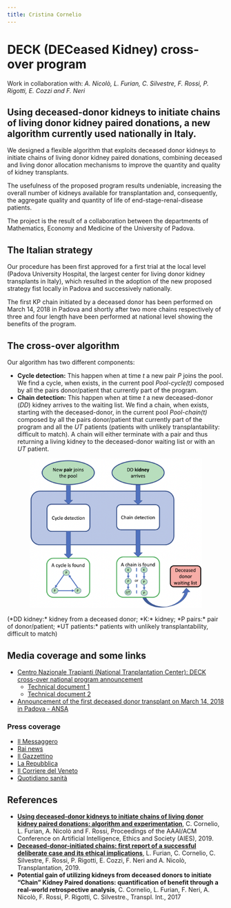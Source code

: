 ```yaml
---
title: Cristina Cornelio
---
```


# DECK (DECeased Kidney) cross-over program
Work in collaboration with: _A. Nicolò, L. Furian, C. Silvestre, F. Rossi, P. Rigotti, E. Cozzi and F. Neri_

## Using deceased-donor kidneys to initiate chains of living donor kidney paired donations, a new algorithm currently used nationally in Italy.

We designed a flexible algorithm that exploits deceased donor kidneys to initiate chains of living donor kidney paired donations, combining deceased and living donor allocation mechanisms to improve the quantity and quality of kidney transplants. 

The usefulness of the proposed program results undeniable, increasing the overall number of kidneys available for transplantation and, consequently, the aggregate quality and quantity of life of end-stage-renal-disease patients. 

The project is the result of a collaboration between the departments of Mathematics, Economy and Medicine of the University of Padova.

## The Italian strategy

Our procedure has been first approved for a first trial at the local level (Padova University Hospital, the largest center for living donor kidney transplants in Italy), which resulted in the adoption of the new proposed strategy fist locally in Padova and successively nationally. 

The first KP chain initiated by a deceased donor has been performed on March 14, 2018 in Padova and shortly after two more chains respectively of three and four length have been performed at national level showing the benefits of the program.

## The cross-over algorithm

Our algorithm has two different components: 
* **Cycle detection:** This happen when at time *t* a new pair *P* joins the pool. We find a cycle, when exists, in the current pool *Pool-cycle(t)* composed by all the pairs donor/patient that currently part of the program.
* **Chain detection:** This happen when at time *t* a new deceased-donor (*DD*) kidney arrives to the waiting list. We find a chain, when exists, starting with the deceased-donor, in the current pool *Pool-chain(t)* composed by all the pairs donor/patient that currently part of the program and all the *UT* patients (patients with unlikely transplantability: difficult to match). A chain will either terminate with a pair and thus returning a living kidney to the deceased-donor waiting list or with an *UT* patient.
 
<p align="center">
<img src="figures/algorithm_new.png" alt="algorithm_new" width="400"/>
</p>
(*DD kidney:* kidney from a deceased donor; *K:* kidney; *P pairs:* pair of donor/patient; *UT patients:* patients with unlikely transplantability, difficult to match)

## Media coverage and some links

* [Centro Nazionale Trapianti (National Tranplantation Center): DECK cross-over national program announcement](http://www.trapianti.salute.gov.it/trapianti/dettaglioComunicatiNotizieCnt.jsp?lingua=italiano&area=cnt&menu=media&sottomenu=news&id=484)
  * [Technical document 1](https://www.trapianti.salute.gov.it/imgs/C_17_cntPubblicazioni_94_allegato.pdf)
  * [Technical document 2](https://www.trapianti.salute.gov.it/imgs/C_17_cntPubblicazioni_14_allegato.pdf)
* [Announcement of the first deceased donor transplant on March 14, 2018 in Padova - ANSA](https://www.ansa.it/canale_saluteebenessere/notizie/sanita/2018/03/15/in-italia-prima-catena-trapianti-rene-innescata-da-cadavere_82c13bae-a7e3-47d9-b61c-3eb60f891b28.html)

### Press coverage
* [Il Messaggero](https://www.ilmessaggero.it/salute/medicina/trapianti_prima_volta_paziente_riceve_rene_donatore_morto-3608398.html)
* [Rai news](https://www.rainews.it/tgr/puglia/articoli/2018/08/pug-trapianto-rete-da-donatore-deceduto-policlinico-bari-metodo-Deck-f7c20e44-b178-445b-8a82-b76bd771acad.html)
* [Il Gazzettino](https://www.ilgazzettino.it/nordest/padova/trapianti_prima_volta_paziente_riceve_rene_donatore_morto-3608532.html?fbclid=IwAR1pUZ9HLnz6aB11aTWAwDVDcsaGW1uE8eihBMBWlJjovGRO6BmDOmCfgSo)
* [La Repubblica](https://bari.repubblica.it/cronaca/2020/02/26/news/policlinico_bari_trapiante_rene_a_catena-249631369/)
* [Il Corriere del Veneto](https://corrieredelveneto.corriere.it/padova/cronaca/18_marzo_15/italia-prima-catena-trapianto-rene-innescata-cadavere-dfa6d26c-285a-11e8-b8f6-0a9b8a188a71.shtml)
* [Quotidiano sanità](http://www.quotidianosanita.it/scienza-e-farmaci/articolo.php?articolo_id=59945)

## References
* [**Using deceased-donor kidneys to initiate chains of living donor kidney paired donations: algorithm and experimentation**](https://arxiv.org/pdf/1901.02420.pdf), C. Cornelio, L. Furian, A. Nicolò and F. Rossi, Proceedings of the AAAI/ACM Conference on Artificial Intelligence, Ethics and Society (AIES), 2019.
* [**Deceased-donor-initiated chains: first report of a successful deliberate case and its ethical implications**](https://www.researchgate.net/profile/Lucrezia-Furian/publication/332541761_Deceased_Donor-initiated_Chains_First_Report_of_a_Successful_Deliberate_Case_and_Its_Ethical_Implications/links/5f4f5919a6fdcc9879c02cab/Deceased-Donor-initiated-Chains-First-Report-of-a-Successful-Deliberate-Case-and-Its-Ethical-Implications.pdf), L. Furian, C. Cornelio, C. Silvestre, F. Rossi, P. Rigotti, E. Cozzi, F. Neri and A. Nicolò, Transplantation, 2019.
* **Potential gain of utilizing kidneys from deceased donors to initiate “Chain” Kidney Paired donations: quantification of benefit through a real-world retrospective analysis**, C. Cornelio, L. Furian, F. Neri, A. Nicolò, F. Rossi, P. Rigotti, C. Silvestre., Transpl. Int., 2017
